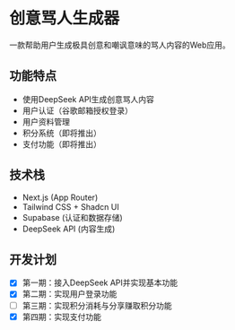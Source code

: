# 创意骂人生成器

一款帮助用户生成极具创意和嘲讽意味的骂人内容的Web应用。

## 功能特点

- 使用DeepSeek API生成创意骂人内容
- 用户认证（谷歌邮箱授权登录）
- 用户资料管理
- 积分系统（即将推出）
- 支付功能（即将推出）

## 技术栈

- Next.js (App Router)
- Tailwind CSS + Shadcn UI
- Supabase (认证和数据存储)
- DeepSeek API (内容生成)


## 开发计划

- [x] 第一期：接入DeepSeek API并实现基本功能
- [x] 第二期：实现用户登录功能
- [ ] 第三期：实现积分消耗与分享赚取积分功能
- [x] 第四期：实现支付功能
